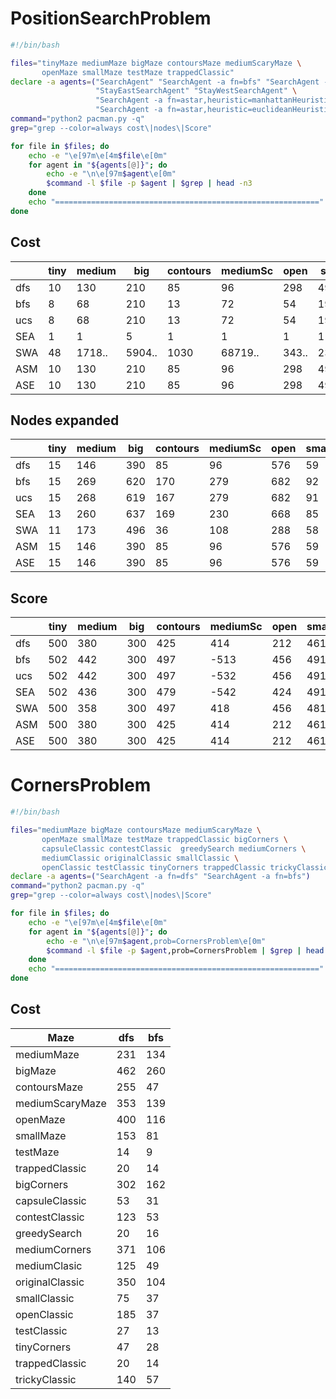 # PositionSearchProblem

```bash
#!/bin/bash

files="tinyMaze mediumMaze bigMaze contoursMaze mediumScaryMaze \
       openMaze smallMaze testMaze trappedClassic"
declare -a agents=("SearchAgent" "SearchAgent -a fn=bfs" "SearchAgent -a fn=ucs" \
                   "StayEastSearchAgent" "StayWestSearchAgent" \
                   "SearchAgent -a fn=astar,heuristic=manhattanHeuristic" \
                   "SearchAgent -a fn=astar,heuristic=euclideanHeuristic")
command="python2 pacman.py -q"
grep="grep --color=always cost\|nodes\|Score"

for file in $files; do
    echo -e "\e[97m\e[4m$file\e[0m"
    for agent in "${agents[@]}"; do
        echo -e "\n\e[97m$agent\e[0m"
        $command -l $file -p $agent | $grep | head -n3
    done
    echo "==========================================================="
done
```

## Cost

|     | tiny | medium | big    | contours | mediumSc | open  | small  | test | trappedCl |
| --- | ---- | ------ | ------ | -------- | -------- | ----- | ------ | ---- | --------- |
| dfs | 10   | 130    | 210    | 85       |  96      | 298   | 49     | 7    | 5         |
| bfs | 8    | 68     | 210    | 13       |  72      | 54    | 19     | 7    | 5         |
| ucs | 8    | 68     | 210    | 13       |  72      | 54    | 19     | 7    | 5         |
| SEA | 1    | 1      | 5      | 1        |  1       | 1     | 1      | 0    | 1         |
| SWA | 48   | 1718.. | 5904.. | 1030     |  68719.. | 343.. | 2380.. | 254  | 18        |
| ASM | 10   | 130    | 210    | 85       |  96      | 298   | 49     | 7    | 5         |
| ASE | 10   | 130    | 210    | 85       |  96      | 298   | 49     | 7    | 5         |

## Nodes expanded

|     | tiny | medium | big    | contours | mediumSc | open  | small  | test | trappedCl |
| --- | ---- | ------ | ------ | -------- | -------- | ----- | ------ | ---- | --------- |
| dfs | 15   | 146    | 390    | 85       |  96      | 576   | 59     | 7    | 5         |
| bfs | 15   | 269    | 620    | 170      |  279     | 682   | 92     | 7    | 7         |
| ucs | 15   | 268    | 619    | 167      |  279     | 682   | 91     | 7    | 7         |
| SEA | 13   | 260    | 637    | 169      |  230     | 668   | 85     | 7    | 7         |
| SWA | 11   | 173    | 496    | 36       |  108     | 288   | 58     | 7    | 5         |
| ASM | 15   | 146    | 390    | 85       |  96      | 576   | 59     | 7    | 5         |
| ASE | 15   | 146    | 390    | 85       |  96      | 576   | 59     | 7    | 5         |

## Score

|     | tiny | medium | big    | contours | mediumSc | open  | small  | test | trappedCl |
| --- | ---- | ------ | ------ | -------- | -------- | ----- | ------ | ---- | --------- |
| dfs | 500  | 380    | 300    | 425      |  414     | 212   | 461    | 503  | -502      |
| bfs | 502  | 442    | 300    | 497      |  -513    | 456   | 491    | 503  | -502      |
| ucs | 502  | 442    | 300    | 497      |  -532    | 456   | 491    | 503  | -497      |
| SEA | 502  | 436    | 300    | 479      |  -542    | 424   | 491    | 503  | -502      |
| SWA | 500  | 358    | 300    | 497      |  418     | 456   | 481    | 503  | -502      |
| ASM | 500  | 380    | 300    | 425      |  414     | 212   | 461    | 503  | -502      |
| ASE | 500  | 380    | 300    | 425      |  414     | 212   | 461    | 530  | -502      |

# CornersProblem

```bash
#!/bin/bash

files="mediumMaze bigMaze contoursMaze mediumScaryMaze \
       openMaze smallMaze testMaze trappedClassic bigCorners \
       capsuleClassic contestClassic  greedySearch mediumCorners \
       mediumClassic originalClassic smallClassic \
       openClassic testClassic tinyCorners trappedClassic trickyClassic"
declare -a agents=("SearchAgent -a fn=dfs" "SearchAgent -a fn=bfs")
command="python2 pacman.py -q"
grep="grep --color=always cost\|nodes\|Score"

for file in $files; do
    echo -e "\e[97m\e[4m$file\e[0m"
    for agent in "${agents[@]}"; do
        echo -e "\n\e[97m$agent,prob=CornersProblem\e[0m"
        $command -l $file -p $agent,prob=CornersProblem | $grep | head -n3
    done
    echo "==========================================================="
done
```

## Cost

| Maze            | dfs | bfs |
| --------------- | --- | --- |
| mediumMaze      | 231 | 134 |
| bigMaze         | 462 | 260 |
| contoursMaze    | 255 | 47  |
| mediumScaryMaze | 353 | 139 |
| openMaze        | 400 | 116 |
| smallMaze       | 153 | 81  |
| testMaze        | 14  | 9   |
| trappedClassic  | 20  | 14  |
| bigCorners      | 302 | 162 |
| capsuleClassic  | 53  | 31  |
| contestClassic  | 123 | 53  |
| greedySearch    | 20  | 16  |
| mediumCorners   | 371 | 106 |
| mediumClasic    | 125 | 49  |
| originalClassic | 350 | 104 |
| smallClassic    | 75  | 37  |
| openClassic     | 185 | 37  |
| testClassic     | 27  | 13  |
| tinyCorners     | 47  | 28  |
| trappedClassic  | 20  | 14  |
| trickyClassic   | 140 | 57  |
